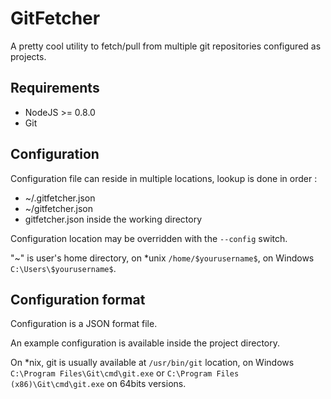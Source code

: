 # GitFetcher #

A pretty cool utility to fetch/pull from multiple git repositories configured as projects.

## Requirements

 * NodeJS >= 0.8.0
 * Git

## Configuration

Configuration file can reside in multiple locations, lookup is done in order :

 * ~/.gitfetcher.json
 * ~/gitfetcher.json 
 * gitfetcher.json inside the working directory

Configuration location may be overridden with the `--config` switch.

"~" is user's home directory, on *unix `/home/$yourusername$`, on Windows `C:\Users\$yourusername$`.

## Configuration format

Configuration is a JSON format file. 

An example configuration is available inside the project directory.

On *nix, git is usually available at `/usr/bin/git` location, on Windows `C:\Program Files\Git\cmd\git.exe` or `C:\Program Files (x86)\Git\cmd\git.exe` on 64bits versions.